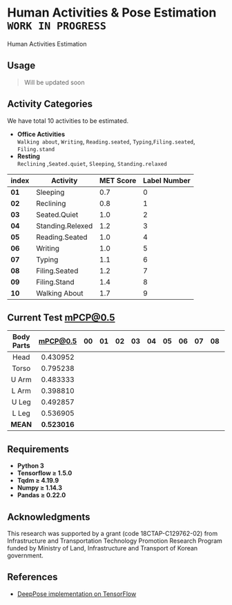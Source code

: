 # Human Activities & Pose Estimation `WORK IN PROGRESS`
Human Activities Estimation

## Usage
> Will be updated soon


## Activity Categories
We have total 10 activities to be estimated.

* **Office Activities<br/>**
  `Walking about`, `Writing`, `Reading.seated`, `Typing`,`Filing.seated`, `Filing.stand`<br />
* **Resting<br />**
`Reclining` ,`Seated.quiet`, `Sleeping`, `Standing.relaxed`<br />

 index | Activity | MET Score | Label Number
 ------|----------|-----------|-------------
 **01** | Sleeping | 0.7 | 0
 **02** | Reclining | 0.8 | 1
 **03** | Seated.Quiet | 1.0 | 2
 **04** | Standing.Relexed | 1.2 | 3
 **05** | Reading.Seated | 1.0 | 4
 **06** | Writing | 1.0 | 5
 **07** | Typing | 1.1 | 6
 **08** | Filing.Seated | 1.2 | 7
 **09** | Filing.Stand | 1.4 | 8
 **10** | Walking About | 1.7 | 9

## Current Test mPCP@0.5
 **Body Parts** | **mPCP@0.5** | 00 | 01 | 02 | 03 | 04 | 05 | 06 | 07 | 08 | 09 | 
 :--------: | :------: | :-: | :-: | :-: | :-: | :-: | :-: | :-: | :-: | :-: | :-: |
 Head | 0.430952 |  |  |  |  |  |  |  |  |  |  |
 Torso | 0.795238 |  |  |  |  |  |  |  |  |  |  |
 U Arm | 0.483333 |  |  |  |  |  |  |  |  |  |  |
 L Arm | 0.398810 |  |  |  |  |  |  |  |  |  |  |
 U Leg | 0.492857 |  |  |  |  |  |  |  |  |  |  |
 L Leg | 0.536905 |  |  |  |  |  |  |  |  |  |  |
 **MEAN** | **0.523016** |  |  |  |  |  |  |  |  |  |  |

## Requirements
- **Python 3**
- **Tensorflow ≥ 1.5.0**
- **Tqdm ≥ 4.19.9**
- **Numpy ≥ 1.14.3**
- **Pandas ≥ 0.22.0**

## Acknowledgments

This research was supported by a grant (code 18CTAP-C129762-02) from Infrastructure and Transportation Technology Promotion Research Program funded by Ministry of Land, Infrastructure and Transport of Korean government.

## References
- [DeepPose implementation on TensorFlow](https://github.com/asanakoy/deeppose_tf)
